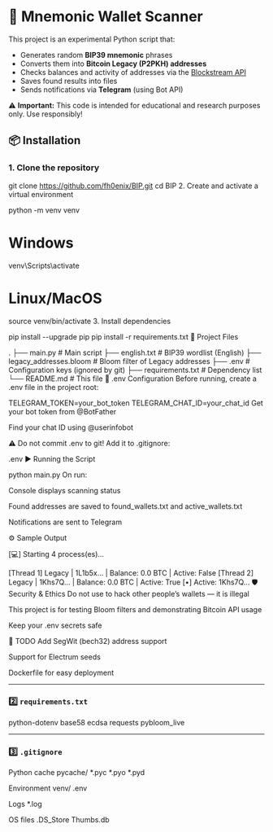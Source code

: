 # 🚀 Mnemonic Wallet Scanner

This project is an experimental Python script that:
- Generates random **BIP39 mnemonic** phrases
- Converts them into **Bitcoin Legacy (P2PKH) addresses**
- Checks balances and activity of addresses via the [Blockstream API](https://blockstream.info/api/)
- Saves found results into files
- Sends notifications via **Telegram** (using Bot API)

⚠️ **Important:** This code is intended for educational and research purposes only. Use responsibly!



## 📦 Installation

### 1. Clone the repository

git clone https://github.com/fh0enix/BIP.git
cd BIP
2. Create and activate a virtual environment


python -m venv venv
# Windows
venv\Scripts\activate
# Linux/MacOS
source venv/bin/activate
3. Install dependencies


pip install --upgrade pip
pip install -r requirements.txt
📂 Project Files


.
├── main.py                # Main script
├── english.txt            # BIP39 wordlist (English)
├── legacy_addresses.bloom # Bloom filter of Legacy addresses
├── .env                   # Configuration keys (ignored by git)
├── requirements.txt       # Dependency list
└── README.md              # This file
🔑 .env Configuration
Before running, create a .env file in the project root:



TELEGRAM_TOKEN=your_bot_token
TELEGRAM_CHAT_ID=your_chat_id
Get your bot token from @BotFather

Find your chat ID using @userinfobot

⚠️ Do not commit .env to git! Add it to .gitignore:



.env
▶️ Running the Script


python main.py
On run:

Console displays scanning status

Found addresses are saved to found_wallets.txt and active_wallets.txt

Notifications are sent to Telegram

⚙️ Sample Output


[💻] Starting 4 process(es)...

[Thread 1] Legacy | 1L1b5x... | Balance: 0.0 BTC | Active: False
[Thread 2] Legacy | 1Khs7Q... | Balance: 0.0 BTC | Active: True
[•] Active: 1Khs7Q...
🛡️ Security & Ethics
Do not use to hack other people’s wallets — it is illegal

This project is for testing Bloom filters and demonstrating Bitcoin API usage

Keep your .env secrets safe

📌 TODO
 Add SegWit (bech32) address support

 Support for Electrum seeds

 Dockerfile for easy deployment




---

### 2️⃣ `requirements.txt`
python-dotenv
base58
ecdsa
requests
pybloom_live




---

### 3️⃣ `.gitignore`
Python cache
pycache/
*.pyc
*.pyo
*.pyd

Environment
venv/
.env

Logs
*.log

OS files
.DS_Store
Thumbs.db
